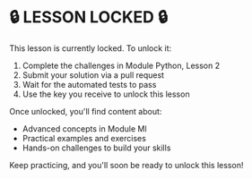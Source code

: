 # 🔒 LESSON LOCKED 🔒

This lesson is currently locked. To unlock it:

1. Complete the challenges in Module Python, Lesson 2
2. Submit your solution via a pull request
3. Wait for the automated tests to pass
4. Use the key you receive to unlock this lesson

Once unlocked, you'll find content about:
- Advanced concepts in Module Ml
- Practical examples and exercises
- Hands-on challenges to build your skills

Keep practicing, and you'll soon be ready to unlock this lesson!
